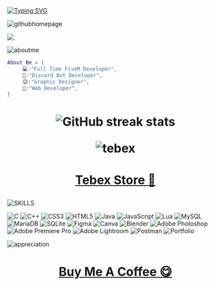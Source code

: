 <a href="https://git.io/typing-svg"><img src="https://readme-typing-svg.demolab.com?font=Fira+Code&weight=500&pause=1000&random=false&width=435&lines=Hello%2C+Everyone+I'm+Suraj+Saraswat" alt="Typing SVG" /></a>

![githubhomepage](https://github.com/blastersuraj/blastersuraj/assets/104319683/f0cac944-ab40-4e57-8ab9-4c33cf7feb9b)

[![](https://visitcount.itsvg.in/api?id=blastersuraj&icon=2&color=1)](https://visitcount.itsvg.in)


![aboutme](https://github.com/blastersuraj/blastersuraj/assets/104319683/d2cc86f3-0167-4ef5-80fc-f1f34045f9fb)


```lua
About Be = {
     💻:"Full Time FiveM Developer",
     🧿:"Discord Bot Developer",
     😉:"Graphic Designer",
     📝:"Web Developer",
}
```
<h1 align="center">

![GitHub streak stats](https://streak-stats.demolab.com/?user=blastersuraj)  


![tebex](https://github.com/blastersuraj/blastersuraj/assets/104319683/8b54bc03-9edf-40f0-95f8-2a10d183fc02)

</h1>

<h1 align="center">
  
 [Tebex Store 🛒](https://ef-productions.tebex.io/)
 
</h1>


![SKILLS](https://github.com/blastersuraj/blastersuraj/assets/104319683/d092dccb-0d34-49c2-817a-002b72b879fe)

     
![C](https://img.shields.io/badge/c-%2300599C.svg?style=for-the-badge&logo=c&logoColor=white) ![C++](https://img.shields.io/badge/c++-%2300599C.svg?style=for-the-badge&logo=c%2B%2B&logoColor=white) ![CSS3](https://img.shields.io/badge/css3-%231572B6.svg?style=for-the-badge&logo=css3&logoColor=white) ![HTML5](https://img.shields.io/badge/html5-%23E34F26.svg?style=for-the-badge&logo=html5&logoColor=white) ![Java](https://img.shields.io/badge/java-%23ED8B00.svg?style=for-the-badge&logo=java&logoColor=white) ![JavaScript](https://img.shields.io/badge/javascript-%23323330.svg?style=for-the-badge&logo=javascript&logoColor=%23F7DF1E) ![Lua](https://img.shields.io/badge/lua-%232C2D72.svg?style=for-the-badge&logo=lua&logoColor=white) ![MySQL](https://img.shields.io/badge/mysql-%2300f.svg?style=for-the-badge&logo=mysql&logoColor=white) ![MariaDB](https://img.shields.io/badge/MariaDB-003545?style=for-the-badge&logo=mariadb&logoColor=white) ![SQLite](https://img.shields.io/badge/sqlite-%2307405e.svg?style=for-the-badge&logo=sqlite&logoColor=white) 	![Figma](https://img.shields.io/badge/figma-%23F24E1E.svg?style=for-the-badge&logo=figma&logoColor=white) ![Canva](https://img.shields.io/badge/Canva-%2300C4CC.svg?style=for-the-badge&logo=Canva&logoColor=white) ![Blender](https://img.shields.io/badge/blender-%23F5792A.svg?style=for-the-badge&logo=blender&logoColor=white) ![Adobe Photoshop](https://img.shields.io/badge/adobephotoshop-%2331A8FF.svg?style=for-the-badge&logo=adobephotoshop&logoColor=white) ![Adobe Premiere Pro](https://img.shields.io/badge/Adobe%20Premiere%20Pro-9999FF.svg?style=for-the-badge&logo=Adobe%20Premiere%20Pro&logoColor=white) ![Adobe Lightroom](https://img.shields.io/badge/Adobe%20Lightroom-31A8FF.svg?style=for-the-badge&logo=Adobe%20Lightroom&logoColor=white) ![Postman](https://img.shields.io/badge/Postman-FF6C37?style=for-the-badge&logo=postman&logoColor=white) ![Portfolio](https://img.shields.io/badge/Portfolio-%23000000.svg?style=for-the-badge&logo=firefox&logoColor=#FF7139)

![appreciation](https://github.com/blastersuraj/blastersuraj/assets/104319683/70d52e91-28d1-4260-a69e-07555b7db670)


<h1 align="center">
     
[Buy Me A Coffee 😋](https://ef-productions.tebex.io/package/5636646)
     
</h1>
<br>
